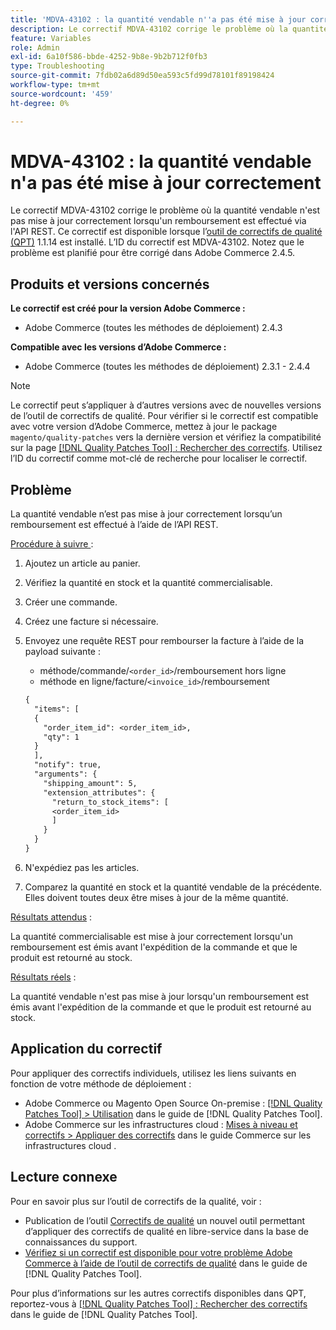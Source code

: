 ```yaml
---
title: 'MDVA-43102 : la quantité vendable n''a pas été mise à jour correctement'
description: Le correctif MDVA-43102 corrige le problème où la quantité vendable n'est pas mise à jour correctement lorsqu'un remboursement est effectué via l'API REST. Ce correctif est disponible lorsque l’[Outil de correctifs de la qualité (QPT)](https://experienceleague.adobe.com/en/docs/commerce-operations/tools/quality-patches-tool/quality-patches-tool-to-self-serve-quality-patches) 1.1.14 est installé. L’ID du correctif est MDVA-43102. Notez que le problème est planifié pour être corrigé dans Adobe Commerce 2.4.5.
feature: Variables
role: Admin
exl-id: 6a10f586-bbde-4252-9b8e-9b2b712f0fb3
type: Troubleshooting
source-git-commit: 7fdb02a6d89d50ea593c5fd99d78101f89198424
workflow-type: tm+mt
source-wordcount: '459'
ht-degree: 0%

---
```


# MDVA-43102 : la quantité vendable n&#39;a pas été mise à jour correctement

Le correctif MDVA-43102 corrige le problème où la quantité vendable n&#39;est pas mise à jour correctement lorsqu&#39;un remboursement est effectué via l&#39;API REST. Ce correctif est disponible lorsque l’[outil de correctifs de qualité (QPT)](https://experienceleague.adobe.com/en/docs/commerce-operations/tools/quality-patches-tool/quality-patches-tool-to-self-serve-quality-patches) 1.1.14 est installé. L’ID du correctif est MDVA-43102. Notez que le problème est planifié pour être corrigé dans Adobe Commerce 2.4.5.

## Produits et versions concernés

**Le correctif est créé pour la version Adobe Commerce :**

* Adobe Commerce (toutes les méthodes de déploiement) 2.4.3

**Compatible avec les versions d’Adobe Commerce :**

* Adobe Commerce (toutes les méthodes de déploiement) 2.3.1 - 2.4.4

>[!NOTE]
>
>Le correctif peut s’appliquer à d’autres versions avec de nouvelles versions de l’outil de correctifs de qualité. Pour vérifier si le correctif est compatible avec votre version d’Adobe Commerce, mettez à jour le package `magento/quality-patches` vers la dernière version et vérifiez la compatibilité sur la page [[!DNL Quality Patches Tool] : Rechercher des correctifs](https://experienceleague.adobe.com/en/docs/commerce-operations/tools/quality-patches-tool/quality-patches-tool-to-self-serve-quality-patches). Utilisez l’ID du correctif comme mot-clé de recherche pour localiser le correctif.

## Problème

La quantité vendable n’est pas mise à jour correctement lorsqu’un remboursement est effectué à l’aide de l’API REST.

<u>Procédure à suivre </u> :

1. Ajoutez un article au panier.
1. Vérifiez la quantité en stock et la quantité commercialisable.
1. Créer une commande.
1. Créez une facture si nécessaire.
1. Envoyez une requête REST pour rembourser la facture à l’aide de la payload suivante :

   * méthode/commande/`<order_id>`/remboursement hors ligne
   * méthode en ligne/facture/`<invoice_id>`/remboursement

   ```rest
   {
     "items": [
     {
       "order_item_id": <order_item_id>,
       "qty": 1
     }
     ],
     "notify": true,
     "arguments": {
       "shipping_amount": 5,
       "extension_attributes": {
         "return_to_stock_items": [
         <order_item_id>
         ]
       }
     }
   }
   ```

1. N&#39;expédiez pas les articles.
1. Comparez la quantité en stock et la quantité vendable de la précédente. Elles doivent toutes deux être mises à jour de la même quantité.

<u>Résultats attendus</u> :

La quantité commercialisable est mise à jour correctement lorsqu&#39;un remboursement est émis avant l&#39;expédition de la commande et que le produit est retourné au stock.

<u>Résultats réels</u> :

La quantité vendable n&#39;est pas mise à jour lorsqu&#39;un remboursement est émis avant l&#39;expédition de la commande et que le produit est retourné au stock.

## Application du correctif

Pour appliquer des correctifs individuels, utilisez les liens suivants en fonction de votre méthode de déploiement :

* Adobe Commerce ou Magento Open Source On-premise : [[!DNL Quality Patches Tool] > Utilisation](/help/tools/quality-patches-tool/usage.md) dans le guide de [!DNL Quality Patches Tool].
* Adobe Commerce sur les infrastructures cloud : [Mises à niveau et correctifs > Appliquer des correctifs](https://experienceleague.adobe.com/docs/commerce-cloud-service/user-guide/develop/upgrade/apply-patches.html) dans le guide Commerce sur les infrastructures cloud .

## Lecture connexe

Pour en savoir plus sur l’outil de correctifs de la qualité, voir :

* Publication de l’outil [Correctifs de qualité](https://experienceleague.adobe.com/en/docs/commerce-operations/tools/quality-patches-tool/quality-patches-tool-to-self-serve-quality-patches) un nouvel outil permettant d’appliquer des correctifs de qualité en libre-service dans la base de connaissances du support.
* [Vérifiez si un correctif est disponible pour votre problème Adobe Commerce à l’aide de l’outil de correctifs de qualité](/help/tools/quality-patches-tool/patches-available-in-qpt/check-patch-for-magento-issue-with-magento-quality-patches.md) dans le guide de [!DNL Quality Patches Tool].

Pour plus d’informations sur les autres correctifs disponibles dans QPT, reportez-vous à [[!DNL Quality Patches Tool] : Rechercher des correctifs](https://experienceleague.adobe.com/tools/commerce-quality-patches/index.html) dans le guide de [!DNL Quality Patches Tool].
